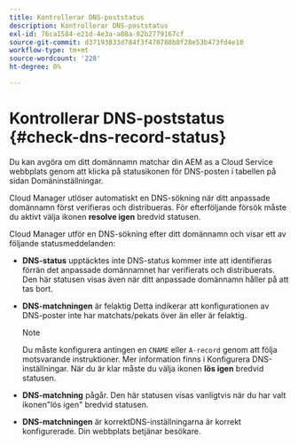 ```yaml
---
title: Kontrollerar DNS-poststatus
description: Kontrollerar DNS-poststatus
exl-id: 76ca1584-e21d-4e3a-a08a-82b2779167cf
source-git-commit: d37193833d784f3f470780b8f28e53b473fd4e10
workflow-type: tm+mt
source-wordcount: '228'
ht-degree: 0%

---
```


# Kontrollerar DNS-poststatus {#check-dns-record-status}

Du kan avgöra om ditt domännamn matchar din AEM as a Cloud Service webbplats genom att klicka på statusikonen för DNS-posten i tabellen på sidan Domäninställningar.

Cloud Manager utlöser automatiskt en DNS-sökning när ditt anpassade domännamn först verifieras och distribueras. För efterföljande försök måste du aktivt välja ikonen **resolve igen** bredvid statusen.

Cloud Manager utför en DNS-sökning efter ditt domännamn och visar ett av följande statusmeddelanden:

* **DNS-status**
upptäcktes inte DNS-status kommer inte att identifieras förrän det anpassade domännamnet har verifierats och distribuerats. Den här statusen visas även när ditt anpassade domännamn håller på att tas bort.

* **DNS-matchningen**
är felaktig Detta indikerar att konfigurationen av DNS-poster inte har matchats/pekats över än eller är felaktig.

   >[!NOTE]
   >Du måste konfigurera antingen en `CNAME` eller `A-record` genom att följa motsvarande instruktioner. Mer information finns i Konfigurera DNS-inställningar. När du är klar måste du välja ikonen **lös igen** bredvid statusen.

* **DNS-matchning**
pågår. Den här statusen visas vanligtvis när du har valt ikonen&quot;lös igen&quot; bredvid statusen.

* **DNS-matchningen**
är korrektDNS-inställningarna är korrekt konfigurerade. Din webbplats betjänar besökare.
